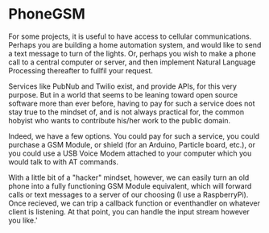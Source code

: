 # PhoneGSM
For some projects, it is useful to have access to cellular communications. Perhaps you are building a home automation system, and would like to send a text message to turn of the lights. Or, perhaps you wish to make a phone call to a central computer or server, and then implement Natural Language Processing thereafter to fullfil your request.

Services like PubNub and Twilio exist, and provide APIs, for this very purpose. But in a world that seems to be leaning toward open source software more than ever before, having to pay for such a service does not stay true to the mindset of, and is not always practical for, the common hobyist who wants to contribute his/her work to the public domain. 

Indeed, we have a few options. You could pay for such a service, you could purchase a GSM Module, or shield (for an Arduino, Particle board, etc.), or you could use a USB Voice Modem attached to your computer which you would talk to with AT commands.

With a little bit of a "hacker" mindset, however, we can easily turn an old phone into a fully functioning GSM Module equivalent, which will forward calls or text messages to a server of our choosing (I use a RaspberryPi). Once recieved, we can trip a callback function or eventhandler on whatever client is listening. At that point, you can handle the input stream however you like.'


